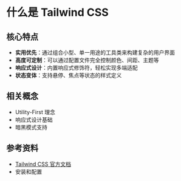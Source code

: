 # 什么是 Tailwind CSS

## 核心特点

-   **实用优先**：通过组合小型、单一用途的工具类来构建复杂的用户界面
-   **高度可定制**：可以通过配置文件完全控制颜色、间距、主题等
-   **响应式设计**：内置响应式修饰符，轻松实现多端适配
-   **状态变体**：支持悬停、焦点等状态的样式定义

## 相关概念

-   Utility-First 理念
-   响应式设计基础
-   暗黑模式支持

## 参考资料

-   [Tailwind CSS 官方文档](https://tailwindcss.com/docs)
-   安装和配置

